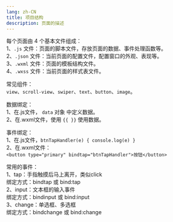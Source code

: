 ```yaml
---
lang: zh-CN
title: 项目结构
description: 页面的描述
---
```


每个页面由 4 个基本文件组成：  
1、`.js` 文件：页面的脚本文件，存放页面的数据、事件处理函数等。  
2、`.json` 文件：当前页面的配置文件，配置窗口的外观、表现等。  
3、`.wxml` 文件：页面的模板结构文件。  
4、`.wxss` 文件：当前页面的样式表文件。

常见组件：  
`view`、`scroll-view`、`swiper`、`text`、`button`、`image`。

数据绑定：  
1、在.js文件， `data` 对象 中定义数据。  
2、在.wxml文件，使用 `{{ }}` 使用数据。

事件绑定：  
1、在.js文件，`btnTapHandler(e) { console.log(e) }`  
2、在.wxml文件：  
`<button type="primary" bindtap="btnTapHandler">按钮</button>`

常用的事件：  
1、tap：手指触摸后马上离开，类似click  
绑定方式：bindtap 或 bind:tap  
2、input：文本框的输入事件  
绑定方式：bindinput 或 bind:input  
3、change：单选框、多选框  
绑定方式：bindchange 或 bind:change






